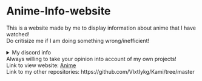 # Anime-Info-website
This is a website made by me to display information about anime that I have watched! <br>
Do critisize me if I am doing something wrong/inefficient! <br>
<details><summary>My discord info</summary>📞📖 How to reach me: Add me on Discord @ Kami#7715 or join discord.gg/sbs and ping me!<br>
  💬 Ask me about something on discord, I may answer it!<br></details>
Always willing to take your opinion into account of my own projects! <br>
Link to view website: <a href="https://vlxtiykg.github.io/Anime-Info-website/" target="_blank">Anime</a> <br>
Link to my other repositories: https://github.com/VlxtIykg/Kami/tree/master
